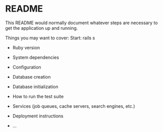 # README

This README would normally document whatever steps are necessary to get the
application up and running.

Things you may want to cover:
Start:
rails s

* Ruby version

* System dependencies

* Configuration

* Database creation

* Database initialization

* How to run the test suite

* Services (job queues, cache servers, search engines, etc.)

* Deployment instructions

* ...
